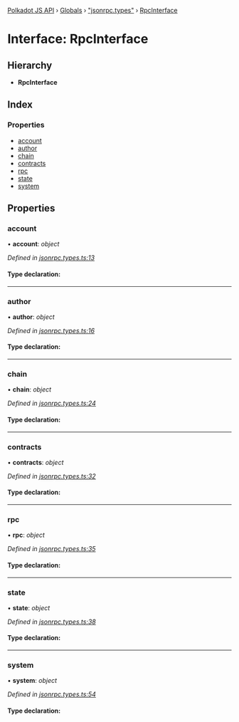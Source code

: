 [Polkadot JS API](../README.md) › [Globals](../globals.md) › ["jsonrpc.types"](../modules/_jsonrpc_types_.md) › [RpcInterface](_jsonrpc_types_.rpcinterface.md)

# Interface: RpcInterface

## Hierarchy

* **RpcInterface**

## Index

### Properties

* [account](_jsonrpc_types_.rpcinterface.md#account)
* [author](_jsonrpc_types_.rpcinterface.md#author)
* [chain](_jsonrpc_types_.rpcinterface.md#chain)
* [contracts](_jsonrpc_types_.rpcinterface.md#contracts)
* [rpc](_jsonrpc_types_.rpcinterface.md#rpc)
* [state](_jsonrpc_types_.rpcinterface.md#state)
* [system](_jsonrpc_types_.rpcinterface.md#system)

## Properties

###  account

• **account**: *object*

*Defined in [jsonrpc.types.ts:13](https://github.com/polkadot-js/api/blob/fb7e067/packages/rpc-core/src/jsonrpc.types.ts#L13)*

#### Type declaration:

___

###  author

• **author**: *object*

*Defined in [jsonrpc.types.ts:16](https://github.com/polkadot-js/api/blob/fb7e067/packages/rpc-core/src/jsonrpc.types.ts#L16)*

#### Type declaration:

___

###  chain

• **chain**: *object*

*Defined in [jsonrpc.types.ts:24](https://github.com/polkadot-js/api/blob/fb7e067/packages/rpc-core/src/jsonrpc.types.ts#L24)*

#### Type declaration:

___

###  contracts

• **contracts**: *object*

*Defined in [jsonrpc.types.ts:32](https://github.com/polkadot-js/api/blob/fb7e067/packages/rpc-core/src/jsonrpc.types.ts#L32)*

#### Type declaration:

___

###  rpc

• **rpc**: *object*

*Defined in [jsonrpc.types.ts:35](https://github.com/polkadot-js/api/blob/fb7e067/packages/rpc-core/src/jsonrpc.types.ts#L35)*

#### Type declaration:

___

###  state

• **state**: *object*

*Defined in [jsonrpc.types.ts:38](https://github.com/polkadot-js/api/blob/fb7e067/packages/rpc-core/src/jsonrpc.types.ts#L38)*

#### Type declaration:

___

###  system

• **system**: *object*

*Defined in [jsonrpc.types.ts:54](https://github.com/polkadot-js/api/blob/fb7e067/packages/rpc-core/src/jsonrpc.types.ts#L54)*

#### Type declaration:
